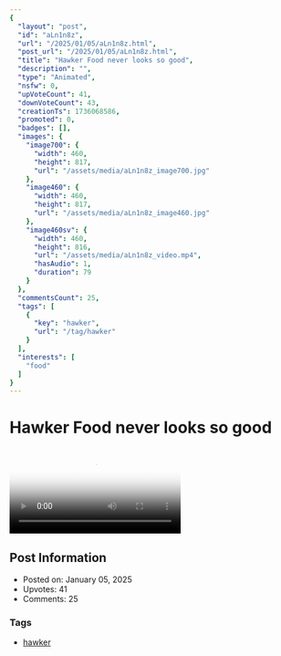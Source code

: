 ```yaml
---
{
  "layout": "post",
  "id": "aLn1n8z",
  "url": "/2025/01/05/aLn1n8z.html",
  "post_url": "/2025/01/05/aLn1n8z.html",
  "title": "Hawker Food never looks so good",
  "description": "",
  "type": "Animated",
  "nsfw": 0,
  "upVoteCount": 41,
  "downVoteCount": 43,
  "creationTs": 1736068586,
  "promoted": 0,
  "badges": [],
  "images": {
    "image700": {
      "width": 460,
      "height": 817,
      "url": "/assets/media/aLn1n8z_image700.jpg"
    },
    "image460": {
      "width": 460,
      "height": 817,
      "url": "/assets/media/aLn1n8z_image460.jpg"
    },
    "image460sv": {
      "width": 460,
      "height": 816,
      "url": "/assets/media/aLn1n8z_video.mp4",
      "hasAudio": 1,
      "duration": 79
    }
  },
  "commentsCount": 25,
  "tags": [
    {
      "key": "hawker",
      "url": "/tag/hawker"
    }
  ],
  "interests": [
    "food"
  ]
}
---
```


# Hawker Food never looks so good

<video controls playsinline loop poster="/assets/media/aLn1n8z_image460.jpg">
  <source src="/assets/media/aLn1n8z_video.mp4" type="video/mp4">
  Your browser does not support the video tag.
</video>

## Post Information

- Posted on: January 05, 2025
- Upvotes: 41
- Comments: 25

### Tags

- [hawker](/tag/hawker)
